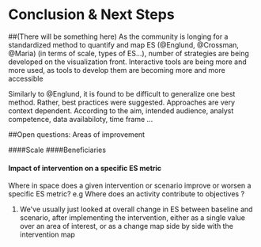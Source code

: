 # Conclusion & Next Steps

##(There will be something here)
As the community is longing for a standardized method to quantify and map ES (@Englund, @Crossman, @Maria) (in terms of scale, types of ES...), number of strategies are being developed on the visualization front. Interactive tools are being more and more used, as tools to develop them are becoming more and more accessible


Similarly to @Englund, it is found to be difficult to generalize one best method. Rather, best practices were suggested. Approaches are very context dependent. According to the aim, intended audience, analyst competence, data availabiloty, time frame ...


##Open questions: Areas of improvement

####Scale 
####Beneficiaries

#### Impact of intervention on a specific ES metric
Where in space does a given intervention or scenario improve or worsen a specific ES metric? e.g Where does an activity contribute to objectives ?
1. We've usually just looked at overall change in ES between baseline and scenario, after implementing the intervention, either as a single value over an area of interest, or as a change map side by side with the intervention map
